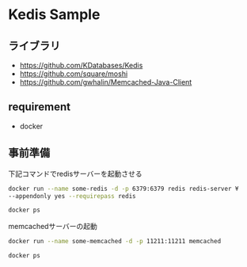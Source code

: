 # Kedis Sample

## ライブラリ

- https://github.com/KDatabases/Kedis
- https://github.com/square/moshi
- https://github.com/gwhalin/Memcached-Java-Client

## requirement

- docker

## 事前準備

下記コマンドでredisサーバーを起動させる

```bash
docker run --name some-redis -d -p 6379:6379 redis redis-server ¥
--appendonly yes --requirepass redis

docker ps
```

memcachedサーバーの起動
```bash
docker run --name some-memcached -d -p 11211:11211 memcached

docker ps
```
